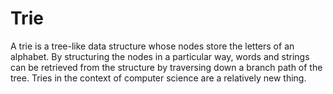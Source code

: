 # Trie

A trie is a tree-like data structure whose nodes store the letters of an alphabet. By structuring the nodes in a particular way, words and strings can be retrieved from the structure by traversing down a branch path of the tree. Tries in the context of computer science are a relatively new thing.
